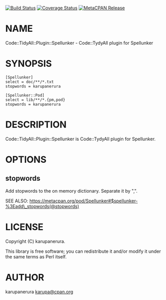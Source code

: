 [![Build Status](https://travis-ci.org/karupanerura/Code-TidyAll-Plugin-Spellunker.svg?branch=master)](https://travis-ci.org/karupanerura/Code-TidyAll-Plugin-Spellunker) [![Coverage Status](http://codecov.io/github/karupanerura/Code-TidyAll-Plugin-Spellunker/coverage.svg?branch=master)](https://codecov.io/github/karupanerura/Code-TidyAll-Plugin-Spellunker?branch=master) [![MetaCPAN Release](https://badge.fury.io/pl/Code-TidyAll-Plugin-Spellunker.svg)](https://metacpan.org/release/Code-TidyAll-Plugin-Spellunker)
# NAME

Code::TidyAll::Plugin::Spellunker - Code::TydyAll plugin for Spellunker

# SYNOPSIS

    [Spellunker]
    select = doc/**/*.txt
    stopwords = karupanerura

    [Spellunker::Pod]
    select = lib/**/*.{pm,pod}
    stopwords = karupanerura

# DESCRIPTION

Code::TidyAll::Plugin::Spellunker is Code::TydyAll plugin for Spellunker.

# OPTIONS

## stopwords

Add stopwords to the on memory dictionary. Separate it by ",".

SEE ALSO: https://metacpan.org/pod/Spellunker#$spellunker-%3Eadd\_stopwords(@stopwords)

# LICENSE

Copyright (C) karupanerura.

This library is free software; you can redistribute it and/or modify
it under the same terms as Perl itself.

# AUTHOR

karupanerura <karupa@cpan.org>

